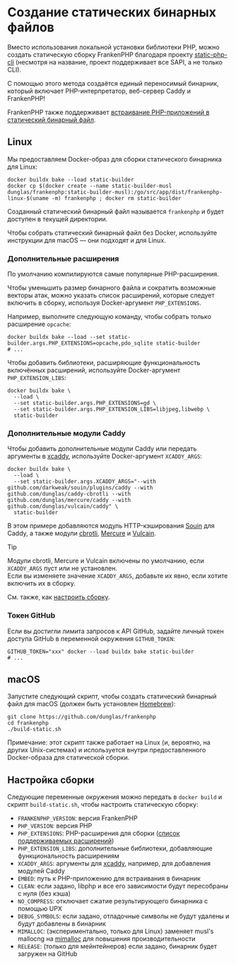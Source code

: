 # Создание статических бинарных файлов

Вместо использования локальной установки библиотеки PHP, можно создать статическую сборку FrankenPHP благодаря проекту [static-php-cli](https://github.com/crazywhalecc/static-php-cli) (несмотря на название, проект поддерживает все SAPI, а не только CLI).

С помощью этого метода создаётся единый переносимый бинарник, который включает PHP-интерпретатор, веб-сервер Caddy и FrankenPHP!

FrankenPHP также поддерживает [встраивание PHP-приложений в статический бинарный файл](embed.md).

## Linux

Мы предоставляем Docker-образ для сборки статического бинарника для Linux:

```console
docker buildx bake --load static-builder
docker cp $(docker create --name static-builder-musl dunglas/frankenphp:static-builder-musl):/go/src/app/dist/frankenphp-linux-$(uname -m) frankenphp ; docker rm static-builder
```

Созданный статический бинарный файл называется `frankenphp` и будет доступен в текущей директории.

Чтобы собрать статический бинарный файл без Docker, используйте инструкции для macOS — они подходят и для Linux.

### Дополнительные расширения

По умолчанию компилируются самые популярные PHP-расширения.

Чтобы уменьшить размер бинарного файла и сократить возможные векторы атак, можно указать список расширений, которые следует включить в сборку, используя Docker-аргумент `PHP_EXTENSIONS`.

Например, выполните следующую команду, чтобы собрать только расширение `opcache`:

```console
docker buildx bake --load --set static-builder.args.PHP_EXTENSIONS=opcache,pdo_sqlite static-builder
# ...
```

Чтобы добавить библиотеки, расширяющие функциональность включённых расширений, используйте Docker-аргумент `PHP_EXTENSION_LIBS`:

```console
docker buildx bake \
  --load \
  --set static-builder.args.PHP_EXTENSIONS=gd \
  --set static-builder.args.PHP_EXTENSION_LIBS=libjpeg,libwebp \
  static-builder
```

### Дополнительные модули Caddy

Чтобы добавить дополнительные модули Caddy или передать аргументы в [xcaddy](https://github.com/caddyserver/xcaddy), используйте Docker-аргумент `XCADDY_ARGS`:

```console
docker buildx bake \
  --load \
  --set static-builder.args.XCADDY_ARGS="--with github.com/darkweak/souin/plugins/caddy --with github.com/dunglas/caddy-cbrotli --with github.com/dunglas/mercure/caddy --with github.com/dunglas/vulcain/caddy" \
  static-builder
```

В этом примере добавляются модуль HTTP-кэширования [Souin](https://souin.io) для Caddy, а также модули [cbrotli](https://github.com/dunglas/caddy-cbrotli), [Mercure](https://mercure.rocks) и [Vulcain](https://vulcain.rocks).

> [!TIP]
>
> Модули cbrotli, Mercure и Vulcain включены по умолчанию, если `XCADDY_ARGS` пуст или не установлен.  
> Если вы изменяете значение `XCADDY_ARGS`, добавьте их явно, если хотите включить их в сборку.

См. также, как [настроить сборку](#настройка-сборки).

### Токен GitHub

Если вы достигли лимита запросов к API GitHub, задайте личный токен доступа GitHub в переменной окружения `GITHUB_TOKEN`:

```console
GITHUB_TOKEN="xxx" docker --load buildx bake static-builder
# ...
```

## macOS

Запустите следующий скрипт, чтобы создать статический бинарный файл для macOS (должен быть установлен [Homebrew](https://brew.sh/)):

```console
git clone https://github.com/dunglas/frankenphp
cd frankenphp
./build-static.sh
```

Примечание: этот скрипт также работает на Linux (и, вероятно, на других Unix-системах) и используется внутри предоставленного Docker-образа для статической сборки.

## Настройка сборки

Следующие переменные окружения можно передать в `docker build` и скрипт `build-static.sh`, чтобы настроить статическую сборку:

- `FRANKENPHP_VERSION`: версия FrankenPHP
- `PHP_VERSION`: версия PHP
- `PHP_EXTENSIONS`: PHP-расширения для сборки ([список поддерживаемых расширений](https://static-php.dev/en/guide/extensions.html))
- `PHP_EXTENSION_LIBS`: дополнительные библиотеки, добавляющие функциональность расширениям
- `XCADDY_ARGS`: аргументы для [xcaddy](https://github.com/caddyserver/xcaddy), например, для добавления модулей Caddy
- `EMBED`: путь к PHP-приложению для встраивания в бинарник
- `CLEAN`: если задано, libphp и все его зависимости будут пересобраны с нуля (без кэша)
- `NO_COMPRESS`: отключает сжатие результирующего бинарника с помощью UPX
- `DEBUG_SYMBOLS`: если задано, отладочные символы не будут удалены и будут добавлены в бинарник
- `MIMALLOC`: (экспериментально, только для Linux) заменяет musl's mallocng на [mimalloc](https://github.com/microsoft/mimalloc) для повышения производительности
- `RELEASE`: (только для мейнтейнеров) если задано, бинарник будет загружен на GitHub
